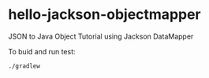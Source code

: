 # hello-jackson-objectmapper

JSON to Java Object Tutorial using Jackson DataMapper

To buid and run test:

```
./gradlew
```